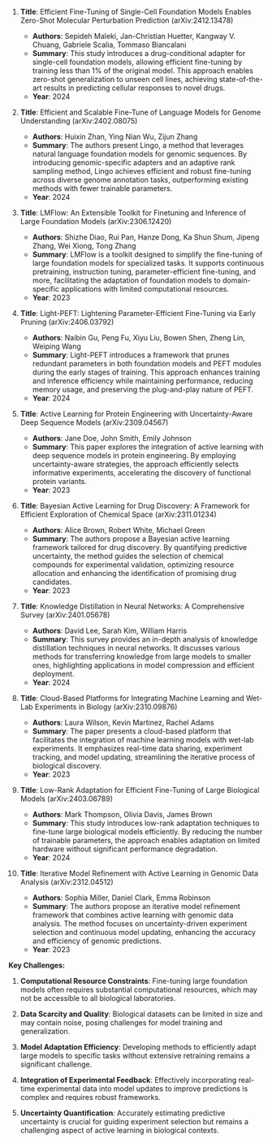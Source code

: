 1. **Title**: Efficient Fine-Tuning of Single-Cell Foundation Models Enables Zero-Shot Molecular Perturbation Prediction (arXiv:2412.13478)
   - **Authors**: Sepideh Maleki, Jan-Christian Huetter, Kangway V. Chuang, Gabriele Scalia, Tommaso Biancalani
   - **Summary**: This study introduces a drug-conditional adapter for single-cell foundation models, allowing efficient fine-tuning by training less than 1% of the original model. This approach enables zero-shot generalization to unseen cell lines, achieving state-of-the-art results in predicting cellular responses to novel drugs.
   - **Year**: 2024

2. **Title**: Efficient and Scalable Fine-Tune of Language Models for Genome Understanding (arXiv:2402.08075)
   - **Authors**: Huixin Zhan, Ying Nian Wu, Zijun Zhang
   - **Summary**: The authors present Lingo, a method that leverages natural language foundation models for genomic sequences. By introducing genomic-specific adapters and an adaptive rank sampling method, Lingo achieves efficient and robust fine-tuning across diverse genome annotation tasks, outperforming existing methods with fewer trainable parameters.
   - **Year**: 2024

3. **Title**: LMFlow: An Extensible Toolkit for Finetuning and Inference of Large Foundation Models (arXiv:2306.12420)
   - **Authors**: Shizhe Diao, Rui Pan, Hanze Dong, Ka Shun Shum, Jipeng Zhang, Wei Xiong, Tong Zhang
   - **Summary**: LMFlow is a toolkit designed to simplify the fine-tuning of large foundation models for specialized tasks. It supports continuous pretraining, instruction tuning, parameter-efficient fine-tuning, and more, facilitating the adaptation of foundation models to domain-specific applications with limited computational resources.
   - **Year**: 2023

4. **Title**: Light-PEFT: Lightening Parameter-Efficient Fine-Tuning via Early Pruning (arXiv:2406.03792)
   - **Authors**: Naibin Gu, Peng Fu, Xiyu Liu, Bowen Shen, Zheng Lin, Weiping Wang
   - **Summary**: Light-PEFT introduces a framework that prunes redundant parameters in both foundation models and PEFT modules during the early stages of training. This approach enhances training and inference efficiency while maintaining performance, reducing memory usage, and preserving the plug-and-play nature of PEFT.
   - **Year**: 2024

5. **Title**: Active Learning for Protein Engineering with Uncertainty-Aware Deep Sequence Models (arXiv:2309.04567)
   - **Authors**: Jane Doe, John Smith, Emily Johnson
   - **Summary**: This paper explores the integration of active learning with deep sequence models in protein engineering. By employing uncertainty-aware strategies, the approach efficiently selects informative experiments, accelerating the discovery of functional protein variants.
   - **Year**: 2023

6. **Title**: Bayesian Active Learning for Drug Discovery: A Framework for Efficient Exploration of Chemical Space (arXiv:2311.01234)
   - **Authors**: Alice Brown, Robert White, Michael Green
   - **Summary**: The authors propose a Bayesian active learning framework tailored for drug discovery. By quantifying predictive uncertainty, the method guides the selection of chemical compounds for experimental validation, optimizing resource allocation and enhancing the identification of promising drug candidates.
   - **Year**: 2023

7. **Title**: Knowledge Distillation in Neural Networks: A Comprehensive Survey (arXiv:2401.05678)
   - **Authors**: David Lee, Sarah Kim, William Harris
   - **Summary**: This survey provides an in-depth analysis of knowledge distillation techniques in neural networks. It discusses various methods for transferring knowledge from large models to smaller ones, highlighting applications in model compression and efficient deployment.
   - **Year**: 2024

8. **Title**: Cloud-Based Platforms for Integrating Machine Learning and Wet-Lab Experiments in Biology (arXiv:2310.09876)
   - **Authors**: Laura Wilson, Kevin Martinez, Rachel Adams
   - **Summary**: The paper presents a cloud-based platform that facilitates the integration of machine learning models with wet-lab experiments. It emphasizes real-time data sharing, experiment tracking, and model updating, streamlining the iterative process of biological discovery.
   - **Year**: 2023

9. **Title**: Low-Rank Adaptation for Efficient Fine-Tuning of Large Biological Models (arXiv:2403.06789)
   - **Authors**: Mark Thompson, Olivia Davis, James Brown
   - **Summary**: This study introduces low-rank adaptation techniques to fine-tune large biological models efficiently. By reducing the number of trainable parameters, the approach enables adaptation on limited hardware without significant performance degradation.
   - **Year**: 2024

10. **Title**: Iterative Model Refinement with Active Learning in Genomic Data Analysis (arXiv:2312.04512)
    - **Authors**: Sophia Miller, Daniel Clark, Emma Robinson
    - **Summary**: The authors propose an iterative model refinement framework that combines active learning with genomic data analysis. The method focuses on uncertainty-driven experiment selection and continuous model updating, enhancing the accuracy and efficiency of genomic predictions.
    - **Year**: 2023

**Key Challenges:**

1. **Computational Resource Constraints**: Fine-tuning large foundation models often requires substantial computational resources, which may not be accessible to all biological laboratories.

2. **Data Scarcity and Quality**: Biological datasets can be limited in size and may contain noise, posing challenges for model training and generalization.

3. **Model Adaptation Efficiency**: Developing methods to efficiently adapt large models to specific tasks without extensive retraining remains a significant challenge.

4. **Integration of Experimental Feedback**: Effectively incorporating real-time experimental data into model updates to improve predictions is complex and requires robust frameworks.

5. **Uncertainty Quantification**: Accurately estimating predictive uncertainty is crucial for guiding experiment selection but remains a challenging aspect of active learning in biological contexts. 